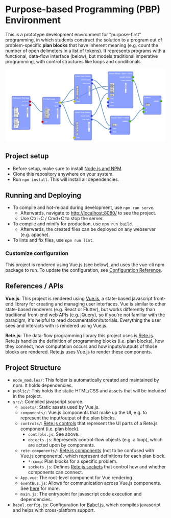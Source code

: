 # Purpose-based Programming (PBP) Environment

This is a prototype development environment for "purpose-first" programming, in which students construct the solution to a program out of problem-specific **plan blocks** that have inherent meaning (e.g. count the number of open delimeters in a list of tokens). It represents programs with a functional, data-flow interface (below), but models traditional imperative programming, with control structures like loops and conditionals.

![](doc/README/1643033164369.png)

## Project setup

* Before setup, make sure to install [Node.js and NPM](https://nodejs.org/en/download/).
* Clone this repository anywhere on your system.
* Run `npm install`. This will install all dependencies.

## Running and Deploying

* To compile and hot-reload during development, use `npm run serve`.
  * Afterwards, navigate to [http://localhost:8080/]() to see the project.
  * Use Ctrl+C / Cmd+C to stop the server.
* To compile and minify for production, use `npm run build`.
  * Afterwards, the created files can be deployed on any webserver (e.g. apache).
* To lints and fix files, use `npm run lint`.

### Customize configuration

This project is rendered using Vue.js (see below), and uses the vue-cli npm package to run. To update the configuration, see [Configuration Reference](https://cli.vuejs.org/config/).


## References / APIs

**Vue.js**: This project is rendered using [Vue.js](https://vuejs.org/), a state-based javascript front-end library for creating and managing user interfaces. Vue is similar to other state-based renderers (e.g. React or Flutter), but works differently than traditional front-end web APIs (e.g. jQuery), so if you're not familiar with the paradigm, it's helpful to read documentation/tutorials. Everything the user sees and interacts with is rendered using Vue.js.

**Rete.js**: The data-flow programming library this project uses is [Rete.js](https://rete.js.org/). Rete.js handles the definition of programming blocks (i.e. plan blocks), how they connect, how computation occurs and how inputs/outputs of those blocks are rendered. Rete.js uses Vue.js to render these components.


## Project Structure

* `node_modules/`: This folder is automatically created and maintained by npm. It holds dependencies.
* `public/`: This holds the static HTML/CSS and assets that will be included in the project.
* `src/`: Compiled javascript source.
  * `assets/`: Static assets used by Vue.js.
  * `components/`: Vue.js components that make up the UI, e.g. to represent the input/output of the plan blocks.
  * `controls/`: [Rete.js controls](https://rete.js.org/#/docs/controls) that represent the UI parts of a Rete.js component (i.e. plan block).
    * `controls.js`: See above.
    * `objects.js`: Represents control-flow objects (e.g. a loop), which are acted upon by components.
  * `rete-components/`: [Rete.js components](https://rete.js.org/#/docs/components) (not to be confused with Vue.js components), which represent definitions for each plan block.
    * `*-comp`: Plan blocks for a specific problem.
    * `sockets.js`: Defines [Rete.js sockets](https://rete.js.org/#/docs/sockets) that control how and whether components can connect.
  * `App.vue`: The root-level component for Vue rendering.
  * `eventBus.js`: Allows for communication across Vue.js components. See [here](https://v3.vuejs.org/guide/migration/events-api.html) for more.
  * `main.js`: The entrypoint for javascript code execution and dependencies.
* `babel.config.js`: Configuration for [Babel.js](https://babeljs.io/), which compiles javascript and helps with cross-platform support.